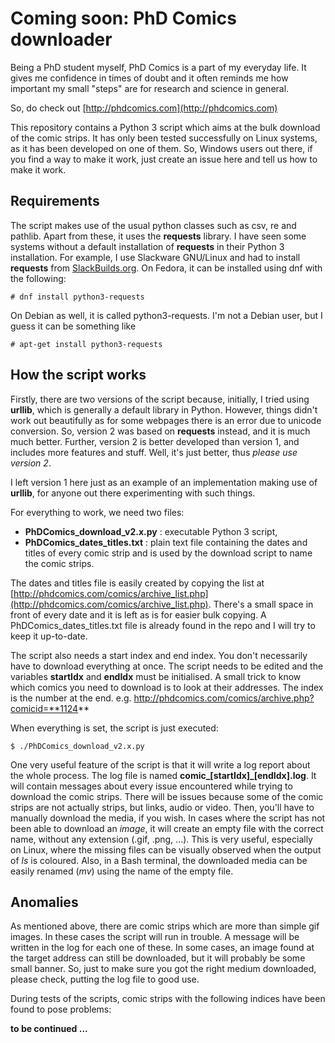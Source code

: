 # Coming soon: PhD Comics downloader

Being a PhD student myself, PhD Comics is a part of my everyday life. It gives me confidence in times of doubt and it often reminds me how important my small "steps" are for research and science in general.

So, do check out [http://phdcomics.com](http://phdcomics.com)

This repository contains a Python 3 script which aims at the bulk download of the comic strips. It has only been tested successfully on Linux systems, as it has been developed on one of them. So, Windows users out there, if you find a way to make it work, just create an issue here and tell us how to make it work.



## Requirements

The script makes use of the usual python classes such as csv, re and pathlib. Apart from these, it uses the **requests** library. I have seen some systems without a default installation of **requests** in their Python 3 installation. For example, I use Slackware GNU/Linux and had to install **requests**  from [SlackBuilds.org](https://slackbuilds.org/). On Fedora, it can be installed using dnf with the following:
```
# dnf install python3-requests
```
On Debian as well, it is called python3-requests. I'm not a Debian user, but I guess it can be something like
```
# apt-get install python3-requests
```



## How the script works

Firstly, there are two versions of the script because, initially, I tried using **urllib**, which is generally a default library in Python. However, things didn't work out beautifully as for some webpages there is an error due to unicode conversion. So, version 2 was based on **requests** instead, and it is much much better. Further, version 2 is better developed than version 1, and includes more features and stuff. Well, it's just better, thus *please use version 2*.

I left version 1 here just as an example of an implementation making use of **urllib**, for anyone out there experimenting with such things.

For everything to work, we need two files:
* **PhDComics_download_v2.x.py** : executable Python 3 script,
* **PhDComics_dates_titles.txt** : plain text file containing the dates and titles of every comic strip and is used by the download script to name the comic strips.

The dates and titles file is easily created by copying the list at [http://phdcomics.com/comics/archive_list.php](http://phdcomics.com/comics/archive_list.php). There's a small space in front of every date and it is left as is for easier bulk copying. A PhDComics_dates_titles.txt file is already found in the repo and I will try to keep it up-to-date.

The script also needs a start index and end index. You don't necessarily have to download everything at once. The script needs to be edited and the variables **startIdx** and **endIdx** must be initialised. A small trick to know which comics you need to download is to look at their addresses. The index is the number at the end.
e.g. http://phdcomics.com/comics/archive.php?comicid=**1124**

When everything is set, the script is just executed:
```
$ ./PhDComics_download_v2.x.py
```

One very useful feature of the script is that it will write a log report about the whole process. The log file is named **comic_[startIdx]_[endIdx].log**. It will contain messages about every issue encountered while trying to download the comic strips. There will be issues because some of the comic strips are not actually strips, but links, audio or video. Then, you'll have to manually download the media, if you wish. In cases where the script has not been able to download an *image*, it will create an empty file with the correct name, without any extension (.gif, .png, ...). This is very useful, especially on Linux, where the missing files can be visually observed when the output of *ls* is coloured. Also, in a Bash terminal, the downloaded media can be easily renamed (*mv*) using the name of the empty file.



## Anomalies

As mentioned above, there are comic strips which are more than simple gif images. In these cases the script will run in trouble. A message will be written in the log for each one of these. In some cases, an image found at the target address can still be downloaded, but it will probably be some small banner. So, just to make sure you got the right medium downloaded, please check, putting the log file to good use.

During tests of the scripts, comic strips with the following indices have been found to pose problems:


**to be continued ...**




